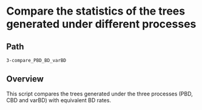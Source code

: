 # Compare the statistics of the trees generated under different processes
## Path 
```
3-compare_PBD_BD_varBD
```

## Overview
This script compares the trees generated under the three processes (PBD, CBD and varBD) with equivalent BD rates. 